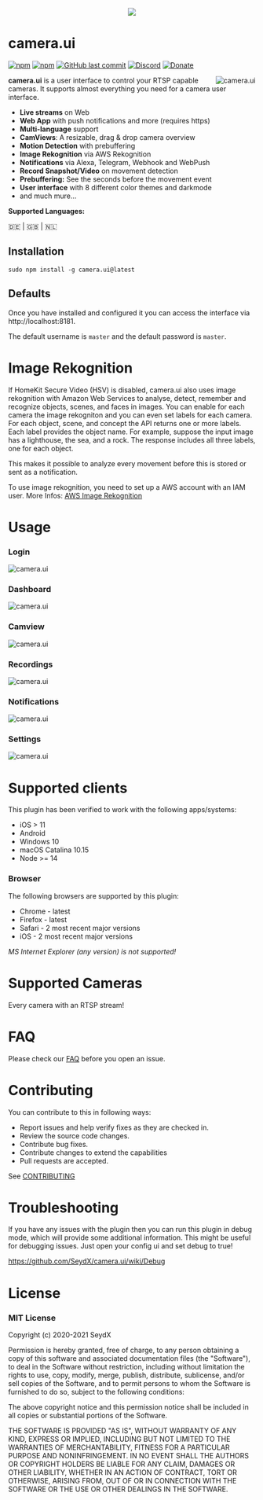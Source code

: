 <p align="center">
    <img src="https://github.com/SeydX/camera.ui/blob/master/images/logo.png">
</p>


# camera.ui

[![npm](https://img.shields.io/npm/v/camera.ui.svg?style=flat-square)](https://www.npmjs.com/package/camera.ui)
[![npm](https://img.shields.io/npm/dt/camera.ui.svg?style=flat-square)](https://www.npmjs.com/package/camera.ui)
[![GitHub last commit](https://img.shields.io/github/last-commit/SeydX/camera.ui.svg?style=flat-square)](https://github.com/SeydX/camera.ui)
[![Discord](https://img.shields.io/discord/432663330281226270?color=728ED5&logo=discord&label=discord)](https://discord.gg/kqNCe2D)
[![Donate](https://img.shields.io/badge/Donate-PayPal-blue.svg?style=flat-square&maxAge=2592000)](https://www.paypal.com/cgi-bin/webscr?cmd=_s-xclick&hosted_button_id=NP4T3KASWQLD8)

<img src="https://github.com/SeydX/camera.ui/blob/master/images/camviews_full_mobile_loss.gif" align="right" alt="camera.ui">

**camera.ui** is a user interface to control your RTSP capable cameras. It supports almost everything you need for a camera user interface.

- **Live streams** on Web
- **Web App** with push notifications and more (requires https)
- **Multi-language** support
- **CamViews**: A resizable, drag & drop camera overview
- **Motion Detection** with prebuffering
- **Image Rekognition** via AWS Rekognition
- **Notifications** via Alexa, Telegram, Webhook and WebPush
- **Record Snapshot/Video** on movement detection
- **Prebuffering:** See the seconds before the movement event
- **User interface** with 8 different color themes and darkmode
- and much mure...

**Supported Languages:** 

:de: | :gb: | :netherlands:


## Installation


```
sudo npm install -g camera.ui@latest
```

## Defaults

Once you have installed and configured it you can access the interface via http://localhost:8181.

The default username is ``master`` and the default password is ``master``.

# Image Rekognition

If HomeKit Secure Video (HSV) is disabled, camera.ui also uses image rekognition with Amazon Web Services to analyse, detect, remember and recognize objects, scenes, and faces in images. You can enable for each camera the image rekogniton and you can even set labels for each camera. For each object, scene, and concept the API returns one or more labels. Each label provides the object name. For example, suppose the input image has a lighthouse, the sea, and a rock. The response includes all three labels, one for each object.

This makes it possible to analyze every movement before this is stored or sent as a notification.

To use image rekognition, you need to set up a AWS account with an IAM user. More Infos: [AWS Image Rekognition](https://aws.amazon.com/rekognition/?nc1=h_ls&blog-cards.sort-by=item.additionalFields.createdDate&blog-cards.sort-order=desc)


# Usage

 ### Login

<img src="https://github.com/SeydX/camera.ui/blob/master/images/browser/login_white.png" align="center" alt="camera.ui">

 ### Dashboard

<img src="https://github.com/SeydX/camera.ui/blob/master/images/browser/dashboard_white.png" align="center" alt="camera.ui">

 ### Camview

<img src="https://github.com/SeydX/camera.ui/blob/master/images/camviews.gif" align="center" alt="camera.ui">

 ### Recordings

<img src="https://github.com/SeydX/camera.ui/blob/master/images/browser/recordings_white.png" align="center" alt="camera.ui">

 ### Notifications

<img src="https://github.com/SeydX/camera.ui/blob/master/images/browser/nots_white.png" align="center" alt="camera.ui">

 ### Settings

<img src="https://github.com/SeydX/camera.ui/blob/master/images/browser/settings_white.png" align="center" alt="camera.ui">

# Supported clients

This plugin has been verified to work with the following apps/systems:

- iOS > 11
- Android
- Windows 10
- macOS Catalina 10.15
- Node >= 14

### Browser

The following browsers are supported by this plugin:

- Chrome - latest
- Firefox - latest
- Safari - 2 most recent major versions
- iOS - 2 most recent major versions

_MS Internet Explorer (any version) is not supported!_


# Supported Cameras

Every camera with an RTSP stream!


# FAQ

Please check our [FAQ](https://github.com/SeydX/camera.ui/wiki/FAQ) before you open an issue.


# Contributing

You can contribute to this in following ways:

- Report issues and help verify fixes as they are checked in.
- Review the source code changes.
- Contribute bug fixes.
- Contribute changes to extend the capabilities
- Pull requests are accepted.

See [CONTRIBUTING](https://github.com/SeydX/camera.ui/blob/master/CONTRIBUTING.md)


# Troubleshooting
If you have any issues with the plugin then you can run this plugin in debug mode, which will provide some additional information. This might be useful for debugging issues. Just open your config ui and set debug to true!


https://github.com/SeydX/camera.ui/wiki/Debug


# License

### MIT License

Copyright (c) 2020-2021 SeydX

Permission is hereby granted, free of charge, to any person obtaining a copy of this software and associated documentation files (the "Software"), to deal in the Software without restriction, including without limitation the rights to use, copy, modify, merge, publish, distribute, sublicense, and/or sell copies of the Software, and to permit persons to whom the Software is furnished to do so, subject to the following conditions:

The above copyright notice and this permission notice shall be included in all copies or substantial portions of the Software.

THE SOFTWARE IS PROVIDED "AS IS", WITHOUT WARRANTY OF ANY KIND, EXPRESS OR IMPLIED, INCLUDING BUT NOT LIMITED TO THE WARRANTIES OF MERCHANTABILITY, FITNESS FOR A PARTICULAR PURPOSE AND NONINFRINGEMENT. IN NO EVENT SHALL THE AUTHORS OR COPYRIGHT HOLDERS BE LIABLE FOR ANY CLAIM, DAMAGES OR OTHER LIABILITY, WHETHER IN AN ACTION OF CONTRACT, TORT OR OTHERWISE, ARISING FROM, OUT OF OR IN CONNECTION WITH THE SOFTWARE OR THE USE OR OTHER DEALINGS IN THE SOFTWARE.
